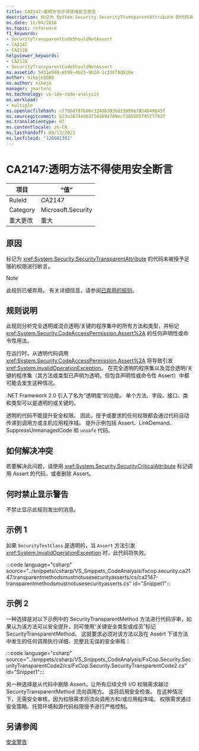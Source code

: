 ```yaml
---
title: CA2147:透明方法不得使用安全断言
description: 标记为 System.Security.SecurityTransparentAttribute 的代码未被授予足够的权限进行断言。
ms.date: 11/04/2016
ms.topic: reference
f1_keywords:
- SecurityTransparentCodeShouldNotAssert
- CA2147
- CA2128
helpviewer_keywords:
- CA2128
- SecurityTransparentCodeShouldNotAssert
ms.assetid: 5d31e940-e599-4b23-9b28-1c336f8d910e
author: mikejo5000
ms.author: mikejo
manager: jmartens
ms.technology: vs-ide-code-analysis
ms.workload:
- multiple
ms.openlocfilehash: cf750df87b00c3249b383bd23959ef834b49845f
ms.sourcegitcommit: b12a38744db371d2894769ecf305585f9577792f
ms.translationtype: HT
ms.contentlocale: zh-CN
ms.lasthandoff: 09/13/2021
ms.locfileid: "126601391"
---
```

# <a name="ca2147-transparent-methods-may-not-use-security-asserts"></a>CA2147:透明方法不得使用安全断言

|项目|“值”|
|-|-|
|RuleId|CA2147|
|Category|Microsoft.Security|
|重大更改|重大|

## <a name="cause"></a>原因
标记为 <xref:System.Security.SecurityTransparentAttribute> 的代码未被授予足够的权限进行断言。

> [!NOTE]
> 此规则已被弃用。 有关详细信息，请参阅[已弃用的规则](fxcop-unported-deprecated-rules.md)。

## <a name="rule-description"></a>规则说明
此规则分析完全透明或混合透明/关键的程序集中的所有方法和类型，并标记 <xref:System.Security.CodeAccessPermission.Assert%2A> 的任何声明性或命令性用法。

在运行时，从透明代码调用 <xref:System.Security.CodeAccessPermission.Assert%2A> 将导致引发 <xref:System.InvalidOperationException>。 在完全透明的程序集以及混合透明/关键的程序集（其方法或类型已声明为透明，但包含声明性或命令性 Assert）中都可能会发生这种情况。

.NET Framework 2.0 引入了名为“透明度”的功能。 单个方法、字段、接口、类和类型可以是透明的或关键的。

透明的代码不能提升安全权限。 因此，授予或要求的任何权限都会通过代码自动传递到调用方或主机应用程序域。 提升示例包括 Assert、LinkDemand、SuppressUnmanagedCode 和 `unsafe` 代码。

## <a name="how-to-fix-violations"></a>如何解决冲突
若要解决此问题，请使用 <xref:System.Security.SecurityCriticalAttribute> 标记调用 Assert 的代码，或者删除 Assert。

## <a name="when-to-suppress-warnings"></a>何时禁止显示警告
不禁止显示此规则发出的消息。

## <a name="example-1"></a>示例 1
如果 `SecurityTestClass` 是透明的，当 `Assert` 方法引发 <xref:System.InvalidOperationException> 时，此代码将失败。

:::code language="csharp" source="../snippets/csharp/VS_Snippets_CodeAnalysis/fxcop.security.ca2147.transparentmethodsmustnotusesecurityasserts/cs/ca2147-transparentmethodsmustnotusesecurityasserts.cs" id="Snippet1":::

## <a name="example-2"></a>示例 2
一种选择是对以下示例中的 SecurityTransparentMethod 方法进行代码评审，如果认为该方法可以安全提升，则可使用“关键安全类型或成员”标记 SecurityTransparentMethod。 这就要求必须对该方法以及在 Assert 下该方法中发生的任何调用执行详细、完整且无误的安全审核：

:::code language="csharp" source="../snippets/csharp/VS_Snippets_CodeAnalysis/FxCop.Security.SecurityTransparentCode2/cs/FxCop.Security.SecurityTransparentCode2.cs" id="Snippet1":::

另一种选择是从代码中删除 Assert，让所有后续文件 I/O 权限需求越过 SecurityTransparentMethod 流向调用方。 这将启用安全检查。 在这种情况下，无需安全审核，因为权限需求将流向调用方和/或应用程序域。 权限需求通过安全策略、托管环境和源代码权限授予进行严格控制。

## <a name="see-also"></a>另请参阅
[安全警告](/dotnet/fundamentals/code-analysis/quality-rules/security-warnings)
